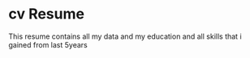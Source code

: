 # cv Resume
This resume contains all my data and my education and all skills that i gained from last 5years
